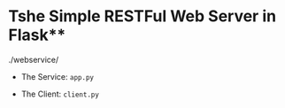 # Tshe Simple RESTFul Web Server in Flask**

./webservice/

* The Service: `app.py`
  
* The Client: `client.py`
 